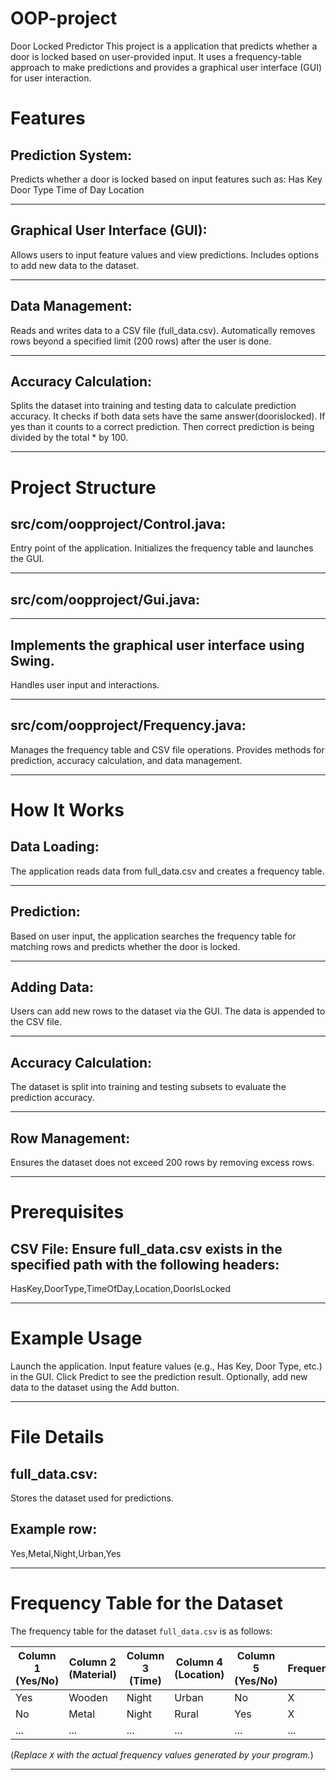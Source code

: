 # OOP-project

Door Locked Predictor
This project is a  application that predicts whether a door is locked based on user-provided input. It uses a frequency-table approach to make predictions and provides a graphical user interface (GUI) for user interaction.


# Features
## Prediction System:


Predicts whether a door is locked based on input features such as:
Has Key
Door Type
Time of Day
Location

------------

## Graphical User Interface (GUI):

Allows users to input feature values and view predictions.
Includes options to add new data to the dataset.

------------

## Data Management:


Reads and writes data to a CSV file (full_data.csv).
Automatically removes rows beyond a specified limit (200 rows) after the user is done.

------------

## Accuracy Calculation:


Splits the dataset into training and testing data to calculate prediction accuracy.
It checks if both data sets have the same answer(doorislocked). If yes than it counts to 
a correct prediction. Then correct prediction is being divided by the total * by 100.

------------

# Project Structure
## src/com/oopproject/Control.java:

Entry point of the application. Initializes the frequency table and launches the GUI.

------------

## src/com/oopproject/Gui.java:

------------

## Implements the graphical user interface using Swing.
Handles user input and interactions.

------------

## src/com/oopproject/Frequency.java:

Manages the frequency table and CSV file operations.
Provides methods for prediction, accuracy calculation, and data management.

------------

# How It Works
## Data Loading:

The application reads data from full_data.csv and creates a frequency table.

------------

## Prediction:

Based on user input, the application searches the frequency table for matching rows and predicts whether the door is locked.

------------

## Adding Data:

Users can add new rows to the dataset via the GUI. The data is appended to the CSV file.

------------

## Accuracy Calculation:

The dataset is split into training and testing subsets to evaluate the prediction accuracy.

------------

## Row Management:

Ensures the dataset does not exceed 200 rows by removing excess rows.

------------

# Prerequisites

## CSV File: Ensure full_data.csv exists in the specified path with the following headers:
HasKey,DoorType,TimeOfDay,Location,DoorIsLocked

------------

# Example Usage
Launch the application.
Input feature values (e.g., Has Key, Door Type, etc.) in the GUI.
Click Predict to see the prediction result.
Optionally, add new data to the dataset using the Add button.

------------

# File Details
## full_data.csv:
Stores the dataset used for predictions.

## Example row:
Yes,Metal,Night,Urban,Yes

------------

# Frequency Table for the Dataset
The frequency table for the dataset `full_data.csv` is as follows:

| Column 1 (Yes/No) | Column 2 (Material) | Column 3 (Time) | Column 4 (Location) | Column 5 (Yes/No) | Frequency |
|--------------------|---------------------|-----------------|---------------------|-------------------|-----------|
| Yes               | Wooden              | Night           | Urban               | No                | X         |
| No                | Metal               | Night           | Rural               | Yes               | X         |
| ...               | ...                 | ...             | ...                 | ...               | ...       |

(*Replace `X` with the actual frequency values generated by your program.*)

------------

